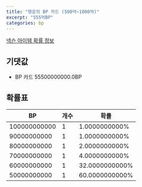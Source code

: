 ```yaml
---
title: "행운의 BP 카드 (500억~1000억)"
excerpt: "555억BP"
categories: bp
---
```

[넥슨 아이템 확률 정보](http://iteminfo.nexon.com/probability/fco?sn=6391)

## 기댓값
  - BP 카드 55500000000.0BP

## 확률표

|BP|개수|확률|
|---|---|---|
|100000000000|1|1.0000000000%|
|90000000000|1|1.0000000000%|
|80000000000|1|2.0000000000%|
|70000000000|1|4.0000000000%|
|60000000000|1|32.0000000000%|
|50000000000|1|60.0000000000%|
